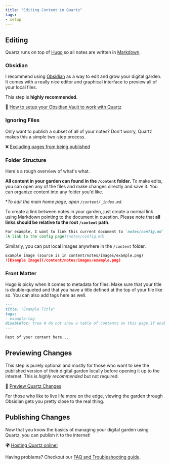 ```yaml
---
title: "Editing Content in Quartz"
tags:
- setup
---
```


## Editing 
Quartz runs on top of [Hugo](https://gohugo.io/) so all notes are written in [Markdown](https://www.markdownguide.org/getting-started/).

### Obsidian
I recommend using [Obsidian](http://obsidian.md/) as a way to edit and grow your digital garden. It comes with a really nice editor and graphical interface to preview all of your local files.

This step is **highly recommended**.

🔗 [How to setup your Obsidian Vault to work with Quartz](private/Initially%20from%20the%20Creator/obsidian.md)

### Ignoring Files
Only want to publish a subset of all of your notes? Don't worry, Quartz makes this a simple two-step process.

❌ [Excluding pages from being published](private/Initially%20from%20the%20Creator/ignore%20notes.md)

### Folder Structure
Here's a rough overview of what's what.

**All content in your garden can found in the `/content` folder.** To make edits, you can open any of the files and make changes directly and save it. You can organize content into any folder you'd like.

**To edit the main home page, open `/content/_index.md`.*

To create a link between notes in your garden, just create a normal link using Markdown pointing to the document in question. Please note that **all links should be relative to the root `/content` path**. 

```markdown
For example, I want to link this current document to `notes/config.md`.
[A link to the config page](notes/config.md)
```

Similarly, you can put local images anywhere in the `/content` folder.

```markdown
Example image (source is in content/notes/images/example.png)
![Example Image](/content/notes/images/example.png)
```

### Front Matter
Hugo is picky when it comes to metadata for files. Make sure that your title is double-quoted and that you have a title defined at the top of your file like so. You can also add tags here as well.

```markdown
---
title: "Example Title"
tags:
- example-tag
disableToc: true # do not show a table of contents on this page if enabled
---

Rest of your content here...
```

## Previewing Changes
This step is purely optional and mostly for those who want to see the published version of their digital garden locally before opening it up to the internet. This is *highly recommended* but not required.

👀 [Preview Quartz Changes](private/Initially%20from%20the%20Creator/preview%20changes.md)

For those who like to live life more on the edge, viewing the garden through Obsidian gets you pretty close to the real thing.

## Publishing Changes
Now that you know the basics of managing your digital garden using Quartz, you can publish it to the internet!

🌍 [Hosting Quartz online!](private/Initially%20from%20the%20Creator/hosting.md)

Having problems? Checkout our [FAQ and Troubleshooting guide](private/Initially%20from%20the%20Creator/troubleshooting.md).
